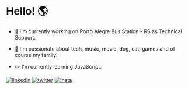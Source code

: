# Hello! :earth_americas:


- :office: I'm currently working on Porto Alegre Bus Station - RS as Technical Support.

- :blue_heart: I'm passionate about tech, music, movie, dog, cat, games and of course my family!

- :pencil2: I'm currently learning JavaScript. 

[![linkedin](https://i.ibb.co/swVDkb3/linkedin.png)](https://www.linkedin.com/in/lucasrmagalhaes/) 
[![twitter](https://i.ibb.co/LRxG3S6/twitter.png)](https://twitter.com/lcs_maluro) 
[![insta](https://i.ibb.co/kmrKvR0/instagram-sketched.png)](https://www.instagram.com/darosa.ti/?hl=pt-br)